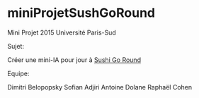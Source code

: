 # miniProjetSushGoRound
Mini Projet 2015 Université Paris-Sud

Sujet:

Créer une mini-IA pour jour à [Sushi Go Round](http://www.miniclip.com/games/sushi-go-round/en/)


Equipe:

Dimitri Belopopsky
Sofian Adjiri
Antoine Dolane
Raphaël Cohen
